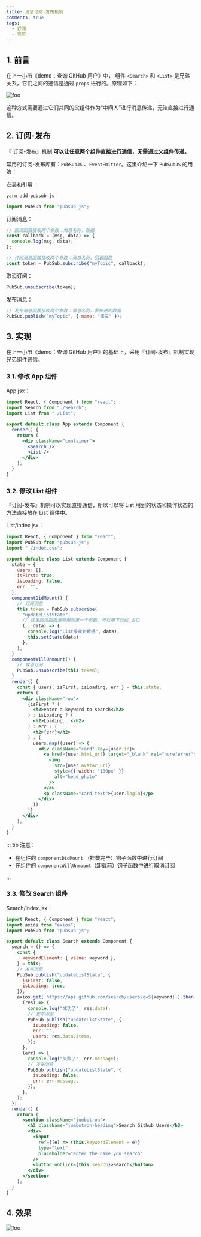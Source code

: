 ```yaml
---
title: 消息订阅-发布机制
comments: true
tags:
  - 订阅
  - 发布
---
```


## 1. 前言

在上一小节《demo：查询 GitHub 用户》中， 组件 `<Search>` 和 `<List>` 是兄弟关系，它们之间的通信是通过 `props` 进行的。原理如下：

<img class="zoomable" :src="$withBase('/images/screenshot/4/3/1.png')" alt="foo">

这种方式需要通过它们共同的父组件作为“中间人”进行消息传递，无法直接进行通信。

## 2. 订阅-发布

『 订阅-发布』机制 **可以让任意两个组件直接进行通信，无需通过父组件传递。**

常用的订阅-发布库有：`PubSubJS` 、`EventEmitter`。这里介绍一下 `PubSubJS` 的用法：

安装和引用：

```js
yarn add pubsub-js

import PubSub from "pubsub-js";
```

订阅消息：

```js
// 回调函数接收两个参数：消息名称，数据
const callback = (msg, data) => {
  console.log(msg, data);
};

// 订阅消息函数接收两个参数：消息名称，回调函数
const token = PubSub.subscribe("myTopic", callback);
```

取消订阅：

```js
PubSub.unsubscribe(token);
```

发布消息：

```js
// 发布消息函数接收两个参数：消息名称，要传递的数据
PubSub.publish("myTopic", { name: "张三" });
```

## 3. 实现

在上一小节《demo：查询 GitHub 用户》的基础上，采用『订阅-发布』机制实现兄弟组件通信。

### 3.1. 修改 App 组件

App.jsx：

```jsx
import React, { Component } from "react";
import Search from "./Search";
import List from "./List";

export default class App extends Component {
  render() {
    return (
      <div className="container">
        <Search />
        <List />
      </div>
    );
  }
}
```

### 3.2. 修改 List 组件

『订阅-发布』机制可以实现直接通信，所以可以将 List 用到的状态和操作状态的方法直接放在 List 组件中。

List/index.jsx：

```jsx
import React, { Component } from "react";
import PubSub from "pubsub-js";
import "./index.css";

export default class List extends Component {
  state = {
    users: [],
    isFirst: true,
    isLoading: false,
    err: "",
  };
  componentDidMount() {
    // 订阅消息
    this.token = PubSub.subscribe(
      "updateListState",
      // 这里回调函数没有用到第一个参数，可以用下划线_占位
      (_, data) => {
        console.log("List接收到数据", data);
        this.setState(data);
      },
    );
  }
  componentWillUnmount() {
    // 取消订阅
    PubSub.unsubscribe(this.token);
  }
  render() {
    const { users, isFirst, isLoading, err } = this.state;
    return (
      <div className="row">
        {isFirst ? (
          <h2>enter a keyword to search</h2>
        ) : isLoading ? (
          <h2>Loading...</h2>
        ) : err ? (
          <h2>{err}</h2>
        ) : (
          users.map((user) => (
            <div className="card" key={user.id}>
              <a href={user.html_url} target="_blank" rel="noreferrer">
                <img
                  src={user.avatar_url}
                  style={{ width: "100px" }}
                  alt="head_photo"
                />
              </a>
              <p className="card-text">{user.login}</p>
            </div>
          ))
        )}
      </div>
    );
  }
}
```

::: tip 注意：

- 在组件的 `componentDidMount` （挂载完毕）钩子函数中进行订阅
- 在组件的 `componentWillUnmount`（卸载前）钩子函数中进行取消订阅

:::

### 3.3. 修改 Search 组件

Search/index.jsx：

```jsx
import React, { Component } from "react";
import axios from "axios";
import PubSub from "pubsub-js";

export default class Search extends Component {
  search = () => {
    const {
      keywordElement: { value: keyword },
    } = this;
    // 发布消息
    PubSub.publish("updateListState", {
      isFirst: false,
      isLoading: true,
    });
    axios.get(`https://api.github.com/search/users?q=${keyword}`).then(
      (res) => {
        console.log("成功了", res.data);
        // 发布消息
        PubSub.publish("updateListState", {
          isLoading: false,
          err: "",
          users: res.data.items,
        });
      },
      (err) => {
        console.log("失败了", err.message);
        // 发布消息
        PubSub.publish("updateListState", {
          isLoading: false,
          err: err.message,
        });
      },
    );
  };
  render() {
    return (
      <section className="jumbotron">
        <h3 className="jumbotron-heading">Search Github Users</h3>
        <div>
          <input
            ref={(e) => (this.keywordElement = e)}
            type="text"
            placeholder="enter the name you search"
          />
          <button onClick={this.search}>Search</button>
        </div>
      </section>
    );
  }
}
```

## 4. 效果

<img class="zoomable" :src="$withBase('/images/screenshot/4/3/2.gif')" alt="foo">
